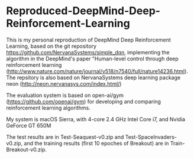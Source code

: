 # Reproduced-DeepMind-Deep-Reinforcement-Learning

This is my personal reproduction of DeepMind Deep Reinforcement Learning, based on the git repository
https://github.com/NervanaSystems/simple_dqn, implementing the algorithm in the DeepMind's paper 
"Human-level control through deep reinforcement learning
(http://www.nature.com/nature/journal/v518/n7540/full/nature14236.html).  The repsitory is also based on NervanaSystems 
deep learning package neon (http://neon.nervanasys.com/index.html/)

The evaluation system is based on open-ai/gym (https://github.com/openai/gym) for developing and comparing reinforcement
learning algorithms.


My system is macOS Sierra, with 4-core 2.4 GHz Intel Core i7, and Nvidia GeForce GT 650M

The test results are in Test-Seaquest-v0.zip and Test-SpaceInvaders-v0.zip, and the training results (first 10 epoches of Breakout) are in Train-Breakout-v0.zip.

